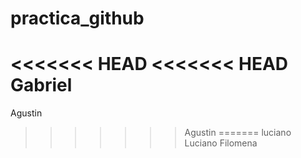 # practica_github
<<<<<<< HEAD
<<<<<<< HEAD
Gabriel
=======
Agustin
>>>>>>> Agustin
=======
luciano
>>>>>>> Luciano
Filomena